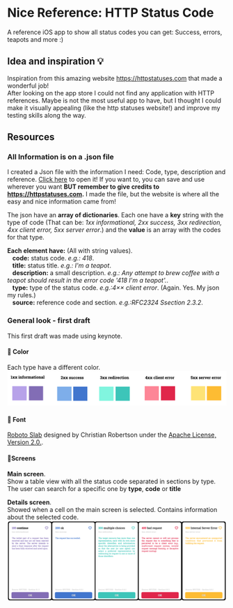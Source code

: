 # Nice Reference: HTTP Status Code 
A reference iOS app to show all status codes you can get: Success, errors, teapots and more :)

## Idea and inspiration 💡
Inspiration from this amazing website https://httpstatuses.com that made a wonderful job!     
After looking on the app store I could not find any application with HTTP references. Maybe is not the most useful app to have, but I thought I could make it visually appealing (like the http statuses website!) and improve my testing skills along the way. 
&nbsp;     

## Resources
### All Information is on a .json file
I created a Json file with the information I need: Code, type, description and reference. [Click here](https://github.com/juliaYamamoto/App_httpStatusCode/blob/main/httpStatusCode.json) to open it! 
If you want to, you can save and use wherever you want **BUT remember to give credits to https://httpstatuses.com.** I made the file, but the website is where all the easy and nice information came from!

The json have an **array of dictionaries**. Each one have a **key** string with the type of code (That can be: *1xx informational, 2xx success, 3xx redirection, 4xx client error, 5xx server error*.) and the **value** is an array with the codes for that type.

**Each element have:** (All with string values).    
&nbsp;&nbsp; **code:** status code. *e.g.: 418*.    
&nbsp;&nbsp; **title:** status title. *e.g.: I'm a teapot*.    
&nbsp;&nbsp; **description:** a small description. *e.g.: Any attempt to brew coffee with a teapot should result in the error code '418 I'm a teapot'.*.    
&nbsp;&nbsp; **type:** type of the status code. *e.g.:4×× client error*. (Again. Yes. My json my rules.)      
&nbsp;&nbsp; **source:** reference code and section. *e.g.:RFC2324 Ssection 2.3.2*.    

### General look - first draft
This first draft was made using keynote.            

#### 🎨 Color
Each type have a different color.     
![image with the colors used on the app](readmeImages/colors.png)

#### 🔡 Font
[Roboto Slab](https://fonts.google.com/specimen/Roboto+Slab) designed by Christian Robertson under the [Apache License, Version 2.0.](http://www.apache.org/licenses/LICENSE-2.0).    

#### 📱Screens
**Main screen**.            
Show a table view with all the status code separated in sections by type. The user can search for a specific one by **type**, **code** or **title** 

**Details screen**.       
Showed when a cell on the main screen is selected. Contains information about the selected code.      
![image with the colors used on the app](readmeImages/detailsScreen.png)









